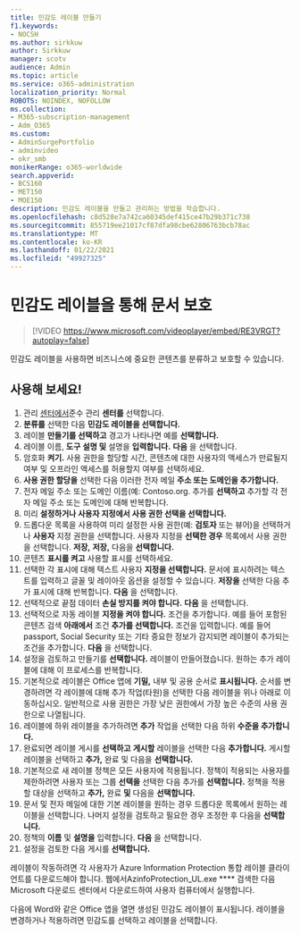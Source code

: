 ```yaml
---
title: 민감도 레이블 만들기
f1.keywords:
- NOCSH
ms.author: sirkkuw
author: Sirkkuw
manager: scotv
audience: Admin
ms.topic: article
ms.service: o365-administration
localization_priority: Normal
ROBOTS: NOINDEX, NOFOLLOW
ms.collection:
- M365-subscription-management
- Adm_O365
ms.custom:
- AdminSurgePortfolio
- adminvideo
- okr_smb
monikerRange: o365-worldwide
search.appverid:
- BCS160
- MET150
- MOE150
description: 민감도 레이블을 만들고 관리하는 방법을 학습합니다.
ms.openlocfilehash: c8d528e7a742ca60345def415ce47b29b371c738
ms.sourcegitcommit: 855719ee21017cf87dfa98cbe62806763bcb78ac
ms.translationtype: MT
ms.contentlocale: ko-KR
ms.lasthandoff: 01/22/2021
ms.locfileid: "49927325"
---
```

# <a name="protect-documents-with-sensitivity-labels"></a>민감도 레이블을 통해 문서 보호

> [!VIDEO https://www.microsoft.com/videoplayer/embed/RE3VRGT?autoplay=false]

민감도 레이블을 사용하면 비즈니스에 중요한 콘텐츠를 분류하고 보호할 수 있습니다.

## <a name="try-it"></a>사용해 보세요!

1. 관리 [센터에서](https://admin.microsoft.com)준수 관리 **센터를** 선택합니다.
1. **분류를** 선택한 다음 **민감도 레이블을 선택합니다.**
1. 레이블 **만들기를 선택하고** 경고가 나타나면 예를 **선택합니다.**
1. 레이블 이름, **도구** **설명 및** 설명을 **입력합니다.** **다음** 을 선택합니다.
1. 암호화 **켜기.** 사용 권한을 할당할 시간, 콘텐츠에 대한 사용자의 액세스가 만료될지 여부 및 오프라인 액세스를 허용할지 여부를 선택하세요.
1. **사용 권한 할당을** 선택한 다음 이러한 전자 메일 **주소 또는 도메인을 추가합니다.**
1. 전자 메일 주소 또는 도메인 이름(예: Contoso.org.  추가를 **선택하고** 추가할 각 전자 메일 주소 또는 도메인에 대해 반복합니다.
1. 미리 **설정하거나 사용자 지정에서 사용 권한 선택을 선택합니다.**
1. 드롭다운 목록을 사용하여 미리 설정한 사용 권한(예: **검토자** 또는  뷰어)을 선택하거나 **사용자** 지정 권한을 선택합니다. 사용자 지정을 **선택한 경우** 목록에서 사용 권한을 선택합니다. **저장,** **저장,** 다음을 **선택합니다.**
1. 콘텐츠 **표시를 켜고** 사용할 표시를 선택하세요.
1. 선택한 각 표시에 대해 텍스트 사용자 **지정을 선택합니다.** 문서에 표시하려는 텍스트를 입력하고 글꼴 및 레이아웃 옵션을 설정할 수 있습니다. **저장을** 선택한 다음 추가 표시에 대해 반복합니다. **다음** 을 선택합니다.
1. 선택적으로 끝점 데이터 **손실 방지를 켜야 합니다.** **다음** 을 선택합니다.
1. 선택적으로 자동 레이블 **지정을 켜야 합니다.** 조건을 추가합니다. 예를 들어 포함된 콘텐츠 검색 **아래에서** 조건 **추가를 선택합니다.** 조건을 입력합니다. 예를 들어 passport, Social Security 또는 기타 중요한 정보가 감지되면 레이블이 추가되는 조건을 추가합니다. **다음** 을 선택합니다.
1. 설정을 검토하고 만들기를 **선택합니다.** 레이블이 만들어졌습니다. 원하는 추가 레이블에 대해 이 프로세스를 반복합니다.
1. 기본적으로 레이블은 Office 앱에 **기밀,** 내부 및 공용 순서로 **표시됩니다.** 순서를 변경하려면 각 레이블에  대해 추가 작업(타원)을 선택한 다음 레이블을 위나 아래로 이동하십시오. 일반적으로 사용 권한은 가장 낮은 권한에서 가장 높은 수준의 사용 권한으로 나열됩니다.
1. 레이블에 하위 레이블을 추가하려면 **추가** 작업을 선택한 다음 하위 **수준을 추가합니다.**
1. 완료되면 레이블 게시를 **선택하고** **게시할** 레이블을 선택한 다음 **추가합니다.** 게시할 레이블을 선택하고 **추가,** 완료 및 다음을 **선택합니다.**
1. 기본적으로 새 레이블 정책은 모든 사용자에 적용됩니다. 정책이 적용되는 사용자를 제한하려면 사용자 또는 그룹 **선택을** 선택한 다음 추가를 **선택합니다.** 정책을 적용할 대상을 선택하고 **추가,** 완료 **및** 다음을 **선택합니다.**
1. 문서 및 전자 메일에 대한 기본 레이블을 원하는 경우 드롭다운 목록에서 원하는 레이블을 선택합니다. 나머지 설정을 검토하고 필요한 경우 조정한 후 다음을 **선택합니다.**
1. 정책의 **이름** 및 **설명을** 입력합니다. **다음** 을 선택합니다.
1. 설정을 검토한 다음 게시를 **선택합니다.**

레이블이 작동하려면 각 사용자가 Azure Information Protection 통합 레이블 클라이언트를 다운로드해야 합니다. 웹에서AzinfoProtection_UL.exe **** 검색한 다음 Microsoft 다운로드 센터에서 다운로드하여 사용자 컴퓨터에서 실행합니다.

다음에 Word와 같은 Office 앱을 열면 생성된 민감도 레이블이 표시됩니다. 레이블을 변경하거나 적용하려면 민감도를 선택하고 레이블을 선택합니다.

